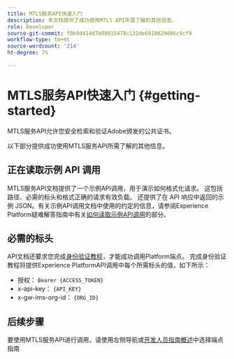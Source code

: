```yaml
---
title: MTLS服务API快速入门
description: 本文档提供了成功使用MTLS API所需了解的其他信息。
role: Developer
source-git-commit: f0b9d414d7b08015478c132de6910629d86c9cf9
workflow-type: tm+mt
source-wordcount: '214'
ht-degree: 7%

---
```


# MTLS服务API快速入门 {#getting-started}

MTLS服务API允许您安全检索和验证Adobe颁发的公共证书。

以下部分提供成功使用MTLS服务API所需了解的其他信息。

## 正在读取示例 API 调用

MTLS服务API文档提供了一个示例API调用，用于演示如何格式化请求。 这包括路径、必需的标头和格式正确的请求有效负载。 还提供了在 API 响应中返回的示例 JSON。有关示例API调用文档中使用的约定的信息，请参阅Experience Platform疑难解答指南中有关[如何读取示例API调用](../../landing/troubleshooting.md#how-do-i-format-an-api-request)的部分。

## 必需的标头

API文档还要求您完成[身份验证教程](https://www.adobe.com/go/platform-api-authentication-en)，才能成功调用Platform端点。 完成身份验证教程将提供Experience PlatformAPI调用中每个所需标头的值，如下所示：

- 授权： `Bearer {ACCESS_TOKEN}`
- x-api-key： `{API_KEY}`
- x-gw-ims-org-id： `{ORG_ID}`

## 后续步骤

要使用MTLS服务API进行调用，请使用左侧导航或[开发人员指南概述](./overview.md)中选择端点指南
